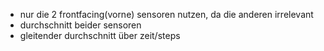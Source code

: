  - nur die 2 frontfacing(vorne) sensoren nutzen, da die anderen irrelevant
 - durchschnitt beider sensoren
 - gleitender durchschnitt über zeit/steps